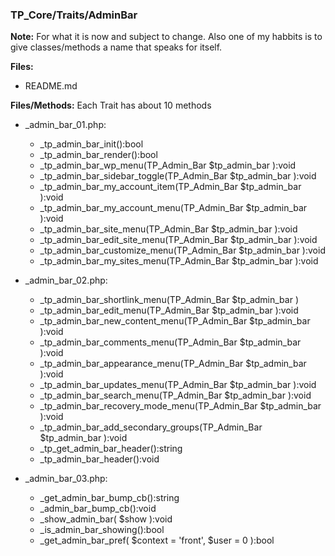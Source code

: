 ### TP_Core/Traits/AdminBar

**Note:** For what it is now and subject to change. Also one of my habbits is to give classes/methods a name that speaks for itself.

**Files:** 
- README.md

**Files/Methods:** Each Trait has about 10 methods
- _admin_bar_01.php: 	
	- _tp_admin_bar_init():bool 
	- _tp_admin_bar_render():bool 
	- _tp_admin_bar_wp_menu(TP_Admin_Bar $tp_admin_bar ):void 
	- _tp_admin_bar_sidebar_toggle(TP_Admin_Bar $tp_admin_bar ):void 
	- _tp_admin_bar_my_account_item(TP_Admin_Bar $tp_admin_bar ):void 
	- _tp_admin_bar_my_account_menu(TP_Admin_Bar $tp_admin_bar ):void 
	- _tp_admin_bar_site_menu(TP_Admin_Bar $tp_admin_bar ):void 
	- _tp_admin_bar_edit_site_menu(TP_Admin_Bar $tp_admin_bar ):void 
	- _tp_admin_bar_customize_menu(TP_Admin_Bar $tp_admin_bar ):void 
	- _tp_admin_bar_my_sites_menu(TP_Admin_Bar $tp_admin_bar ):void 

- _admin_bar_02.php: 	
	- _tp_admin_bar_shortlink_menu(TP_Admin_Bar $tp_admin_bar ) 
	- _tp_admin_bar_edit_menu(TP_Admin_Bar $tp_admin_bar ):void 
	- _tp_admin_bar_new_content_menu(TP_Admin_Bar $tp_admin_bar ):void 
	- _tp_admin_bar_comments_menu(TP_Admin_Bar $tp_admin_bar ):void 
	- _tp_admin_bar_appearance_menu(TP_Admin_Bar $tp_admin_bar ):void 
	- _tp_admin_bar_updates_menu(TP_Admin_Bar $tp_admin_bar ):void 
	- _tp_admin_bar_search_menu(TP_Admin_Bar $tp_admin_bar ):void 
	- _tp_admin_bar_recovery_mode_menu(TP_Admin_Bar $tp_admin_bar ):void 
	- _tp_admin_bar_add_secondary_groups(TP_Admin_Bar $tp_admin_bar ):void 
	- _tp_get_admin_bar_header():string
	- _tp_admin_bar_header():void
	
- _admin_bar_03.php: 	
	- _get_admin_bar_bump_cb():string 
	- _admin_bar_bump_cb():void 
	- _show_admin_bar( $show ):void 
	- _is_admin_bar_showing():bool 
	- _get_admin_bar_pref( $context = 'front', $user = 0 ):bool 
